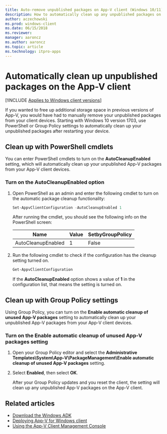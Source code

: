```yaml
---
title: Auto-remove unpublished packages on App-V client (Windows 10/11)
description: How to automatically clean up any unpublished packages on your App-V client devices.
author: aczechowski
ms.prod: windows-client
ms.date: 06/15/2018
ms.reviewer: 
manager: aaroncz
ms.author: aaroncz
ms.topic: article
ms.technology: itpro-apps
---
```

# Automatically clean up unpublished packages on the App-V client

[!INCLUDE [Applies to Windows client versions](../includes/applies-to-windows-client-versions.md)]

If you wanted to free up additional storage space in previous versions of App-V, you would have had to manually remove your unpublished packages from your client devices. Starting with Windows 10 version 1703, use PowerShell or Group Policy settings to automatically clean up your unpublished packages after restarting your device.

## Clean up with PowerShell cmdlets

You can enter PowerShell cmdlets to turn on the **AutoCleanupEnabled** setting, which will automatically clean up your unpublished App-V packages from your App-V client devices.

### Turn on the AutoCleanupEnabled option

1. Open PowerShell as an admin and enter the following cmdlet to turn on the automatic package cleanup functionality:

    ```PowerShell
    Set-AppvClientConfiguration -AutoCleanupEnabled 1
    ```

    After running the cmdlet, you should see the following info on the PowerShell screen:

    |Name|Value|SetbyGroupPolicy|
    |---|---|---|
    |AutoCleanupEnabled|1|False|

1. Run the following cmdlet to check if the configuration has the cleanup setting turned on.

    ```PowerShell
    Get-AppvClientConfiguration
    ```
    If the **AutoCleanupEnabled** option shows a value of **1** in the configuration list, that means the setting is turned on.

## Clean up with Group Policy settings

Using Group Policy, you can turn on the **Enable automatic cleanup of unused App-V packages** setting to automatically clean up your unpublished App-V packages from your App-V client devices.

### Turn on the Enable automatic cleanup of unused App-V packages setting

1. Open your Group Policy editor and select the **Administrative Templates\System\App-V\PackageManagement\Enable automatic cleanup of unused App-V packages** setting.

2. Select **Enabled**, then select **OK**.

    After your Group Policy updates and you reset the client, the setting will clean up any unpublished App-V packages on the App-V client.





## Related articles

- [Download the Windows ADK](https://developer.microsoft.com/windows/hardware/windows-assessment-deployment-kit)
- [Deploying App-V for Windows client](appv-deploying-appv.md)
- [Using the App-V Client Management Console](appv-using-the-client-management-console.md)
